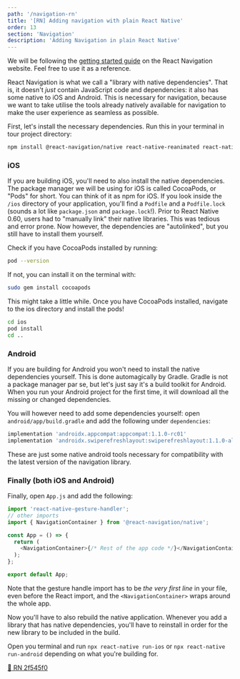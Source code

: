 ```yaml
---
path: '/navigation-rn'
title: '[RN] Adding navigation with plain React Native'
order: 13
section: 'Navigation'
description: 'Adding Navigation in plain React Native'
---
```


We will be following the [getting started guide](https://reactnavigation.org/docs/getting-started) on the React Navigation website. Feel free to use it as a reference.

React Navigation is what we call a "library with native dependencies". That is, it doesn't _just_ contain JavaScript code and dependencies: it also has some native to iOS and Android. This is necessary for navigation, because we want to take utilise the tools already natively available for navigation to make the user experience as seamless as possible.

First, let's install the necessary dependencies. Run this in your terminal in tour project directory:

```sh
npm install @react-navigation/native react-native-reanimated react-native-gesture-handler react-native-screens react-native-safe-area-context @react-native-community/masked-view
```

### iOS

If you are building iOS, you'll need to also install the native dependencies. The package manager we will be using for iOS is called CocoaPods, or "Pods" for short. You can think of it as npm for iOS. If you look inside the `/ios` directory of your application, you'll find a `Podfile` and a `Podfile.lock` (sounds a lot like `package.json` and `package.lock`!). Prior to React Native 0.60, users had to "manually link" their native libraries. This was tedious and error prone. Now however, the dependencies are "autolinked", but you still have to install them yourself.

Check if you have CocoaPods installed by running:

```sh
pod --version
```

If not, you can install it on the terminal with:

```sh
sudo gem install cocoapods
```

This might take a little while. Once you have CocoaPods installed, navigate to the ios directory and install the pods!

```sh
cd ios
pod install
cd ..
```

### Android

If you are building for Android you won't need to install the native dependencies yourself. This is done automagically by Gradle. Gradle is not a package manager par se, but let's just say it's a build toolkit for Android. When you run your Android project for the first time, it will download all the missing or changed dependencies.

You will however need to add some dependencies yourself: open `android/app/build.gradle` and add the following under `dependencies`:

```sh
implementation 'androidx.appcompat:appcompat:1.1.0-rc01'
implementation 'androidx.swiperefreshlayout:swiperefreshlayout:1.1.0-alpha02'
```

These are just some native android tools necessary for compatibility with the latest version of the navigation library.

### Finally (both iOS and Android)

Finally, open `App.js` and add the following:

```js
import 'react-native-gesture-handler';
// other imports
import { NavigationContainer } from '@react-navigation/native';

const App = () => {
  return (
    <NavigationContainer>{/* Rest of the app code */}</NavigationContainer>
  );
};

export default App;
```

Note that the gesture handle import has to be _the very first line_ in your file, even before the React import, and the `<NavigationContainer>` wraps around the whole app.

Now you'll have to also rebuild the native application. Whenever you add a library that has native dependencies, you'll have to reinstall in order for the new library to be included in the build.

Open you terminal and run `npx react-native run-ios` or `npx react-native run-android` depending on what you're building for.

[🔗 RN 2f545f0](https://github.com/kadikraman/AwesomeProjectRN/commit/2f545f0d4d08b7efc5f44c18479312c7be450eb1)
